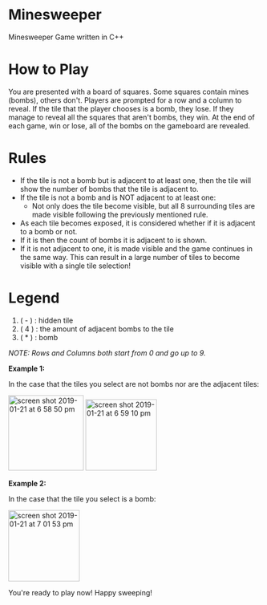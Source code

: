 # Minesweeper
Minesweeper Game written in C++

# How to Play
You are presented with a board of squares. Some squares contain mines (bombs), others don't. 
Players are prompted for a row and a column to reveal. If the tile that the player chooses is a bomb, they lose. If they manage to reveal all the squares that aren't bombs, they win. At the end of each game, win or lose, all of the bombs on the gameboard are revealed.

# Rules
* If the tile is not a bomb but is adjacent to at least one, then the tile will show the number of bombs that the tile is adjacent to.
* If the tile is not a bomb and is NOT adjacent to at least one:
     * Not only does the tile become visible, but all 8 surrounding tiles are made visible following the previously mentioned rule.  
* As each tile becomes exposed, it is considered whether if it is adjacent to a bomb or not.
* If it is then the count of bombs it is adjacent to is shown.
* If it is not adjacent to one, it is made visible and the game continues in the same way. This can result in a large number of tiles to become visible with a single tile selection!

# Legend

1. ( - ) : hidden tile
2. ( 4 ) : the amount of adjacent bombs to the tile
3. ( * ) : bomb


*NOTE: Rows and Columns both start from 0 and go up to 9.* 

**Example 1:**

In the case that the tiles you select are not bombs nor are the adjacent tiles:

<img width="150" alt="screen shot 2019-01-21 at 6 58 50 pm" src="https://user-images.githubusercontent.com/46582899/51504381-ac13bb00-1dae-11e9-9da6-99eb11407a4e.png">


<img width="142" alt="screen shot 2019-01-21 at 6 59 10 pm" src="https://user-images.githubusercontent.com/46582899/51504378-a9b16100-1dae-11e9-91f5-19bb1094cf2e.png">


**Example 2:**

In the case that the tile you select is a bomb:

<img width="142" alt="screen shot 2019-01-21 at 7 01 53 pm" src="https://user-images.githubusercontent.com/46582899/51504451-0f055200-1daf-11e9-9494-ce6af7f5ac17.png">


You're ready to play now! Happy sweeping!




